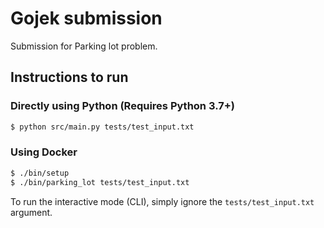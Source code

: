 # Gojek submission

Submission for Parking lot problem.

## Instructions to run

### Directly using Python (Requires Python 3.7+)

```sh
$ python src/main.py tests/test_input.txt
```

### Using Docker

```sh
$ ./bin/setup
$ ./bin/parking_lot tests/test_input.txt
```

To run the interactive mode (CLI), simply ignore the `tests/test_input.txt` argument.
